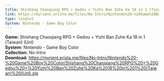 ```yaml
---
title: Shishang Chaoqiang RPG + Gedou + Yizhi Ban Zuhe Ka 18 in 1 (Taiwan) (Unl)
link: https://myrient.erista.me/files/No-Intro/Nintendo%20-%20Game%20Boy%20Color/Shishang%20Chaoqiang%20RPG%20+%20Gedou%20+%20Yizhi%20Ban%20Zuhe%20Ka%2018%20in%201%20(Taiwan)%20(Unl).zip
type: single1
System: Nintendo - Game Boy Color
---
```

<b>Game:</b> Shishang Chaoqiang RPG + Gedou + Yizhi Ban Zuhe Ka 18 in 1 (Taiwan) (Unl)<br>
<b>System:</b> Nintendo - Game Boy Color<br>
<b>Collection:</b> No-Intro<br>
<b>Download:</b> https://myrient.erista.me/files/No-Intro/Nintendo%20-%20Game%20Boy%20Color/Shishang%20Chaoqiang%20RPG%20+%20Gedou%20+%20Yizhi%20Ban%20Zuhe%20Ka%2018%20in%201%20(Taiwan)%20(Unl).zip